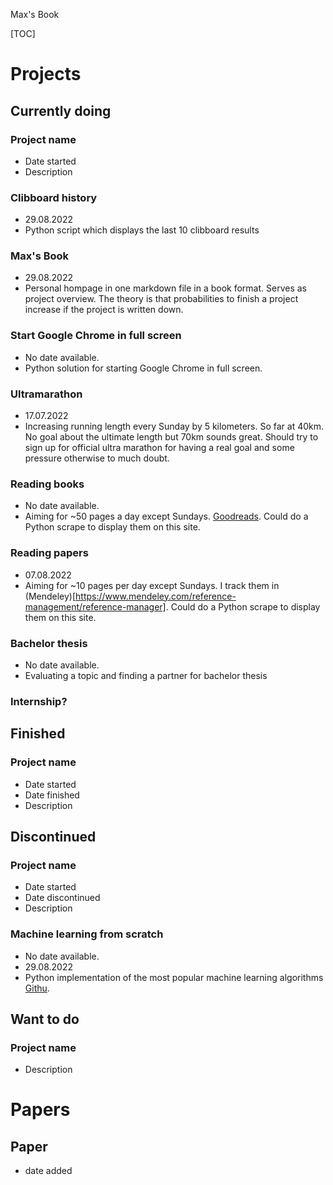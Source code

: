 Max's Book

[TOC]

# Projects
## Currently doing
### Project name 
- Date started
- Description

### Clibboard history
- 29.08.2022
- Python script which displays the last 10 clibboard results

### Max's Book
- 29.08.2022
- Personal hompage in one markdown file in a book format. Serves as project overview. The theory is that probabilities to finish a project increase if the project is written down.

### Start Google Chrome in full screen
- No date available.
- Python solution for starting Google Chrome in full screen.

### Ultramarathon
- 17.07.2022
- Increasing running length every Sunday by 5 kilometers. So far at 40km. No goal about the ultimate length but 70km sounds great. Should try to sign up for official ultra marathon for having a real goal and some pressure otherwise to much doubt.

### Reading books
- No date available.
- Aiming for ~50 pages a day except Sundays. [Goodreads](https://www.goodreads.com/review/list/118878574?ref=nav_mybooks). Could do a Python scrape to display them on this site.

### Reading papers
- 07.08.2022
- Aiming for ~10 pages per day except Sundays. I track them in (Mendeley)[https://www.mendeley.com/reference-management/reference-manager]. Could do a Python scrape to display them on this site.

### Bachelor thesis
- No date available.
- Evaluating a topic and finding a partner for bachelor thesis 

### Internship?

## Finished

### Project name 
- Date started
- Date finished
- Description

## Discontinued

### Project name 
- Date started
- Date discontinued
- Description

### Machine learning from scratch
- No date available.
- 29.08.2022
- Python implementation of the most popular machine learning algorithms [Githu](https://github.com/yachty66/MachineLearningFromScratch/blob/main/notes.md#1-writing-down-all-the-algorithms-i-wanna-implement).


## Want to do

### Project name 
- Description

# Papers
## Paper
- date added
